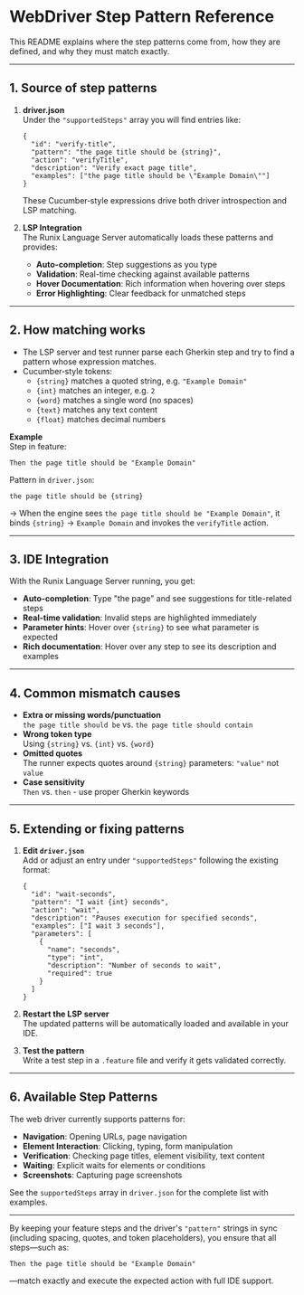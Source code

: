 # WebDriver Step Pattern Reference

This README explains where the step patterns come from, how they are defined, and why they must match exactly.

---

## 1. Source of step patterns

1. **driver.json**  
   Under the `"supportedSteps"` array you will find entries like:
   ```jsonc
   {
     "id": "verify-title",
     "pattern": "the page title should be {string}",
     "action": "verifyTitle",
     "description": "Verify exact page title",
     "examples": ["the page title should be \"Example Domain\""]
   }
   ```
   These Cucumber‐style expressions drive both driver introspection and LSP matching.

2. **LSP Integration**  
   The Runix Language Server automatically loads these patterns and provides:
   - **Auto-completion**: Step suggestions as you type
   - **Validation**: Real-time checking against available patterns  
   - **Hover Documentation**: Rich information when hovering over steps
   - **Error Highlighting**: Clear feedback for unmatched steps

---

## 2. How matching works

- The LSP server and test runner parse each Gherkin step and try to find a pattern whose expression matches.
- Cucumber‐style tokens:
  - `{string}`  matches a quoted string, e.g. `"Example Domain"`
  - `{int}`     matches an integer, e.g. `2`
  - `{word}`    matches a single word (no spaces)
  - `{text}`    matches any text content
  - `{float}`   matches decimal numbers

**Example**  
Step in feature:
```gherkin
Then the page title should be "Example Domain"
```
Pattern in `driver.json`:
```
the page title should be {string}
```
→ When the engine sees `the page title should be "Example Domain"`, it binds `{string}` → `Example Domain` and invokes the `verifyTitle` action.

---

## 3. IDE Integration

With the Runix Language Server running, you get:

- **Auto-completion**: Type "the page" and see suggestions for title-related steps
- **Real-time validation**: Invalid steps are highlighted immediately
- **Parameter hints**: Hover over `{string}` to see what parameter is expected
- **Rich documentation**: Hover over any step to see its description and examples

---

## 4. Common mismatch causes

- **Extra or missing words/punctuation**  
  `the page title should be` vs. `the page title should contain`
- **Wrong token type**  
  Using `{string}` vs. `{int}` vs. `{word}`
- **Omitted quotes**  
  The runner expects quotes around `{string}` parameters: `"value"` not `value`
- **Case sensitivity**  
  `Then` vs. `then` - use proper Gherkin keywords

---

## 5. Extending or fixing patterns

1. **Edit `driver.json`**  
   Add or adjust an entry under `"supportedSteps"` following the existing format:
   ```jsonc
   {
     "id": "wait-seconds",
     "pattern": "I wait {int} seconds",
     "action": "wait",
     "description": "Pauses execution for specified seconds",
     "examples": ["I wait 3 seconds"],
     "parameters": [
       {
         "name": "seconds",
         "type": "int",
         "description": "Number of seconds to wait",
         "required": true
       }
     ]
   }
   ```

2. **Restart the LSP server**  
   The updated patterns will be automatically loaded and available in your IDE.

3. **Test the pattern**  
   Write a test step in a `.feature` file and verify it gets validated correctly.

---

## 6. Available Step Patterns

The web driver currently supports patterns for:

- **Navigation**: Opening URLs, page navigation
- **Element Interaction**: Clicking, typing, form manipulation  
- **Verification**: Checking page titles, element visibility, text content
- **Waiting**: Explicit waits for elements or conditions
- **Screenshots**: Capturing page screenshots

See the `supportedSteps` array in `driver.json` for the complete list with examples.

---

By keeping your feature steps and the driver's `"pattern"` strings in sync (including spacing, quotes, and token placeholders), you ensure that all steps—such as:
```gherkin
Then the page title should be "Example Domain"
```  
—match exactly and execute the expected action with full IDE support.